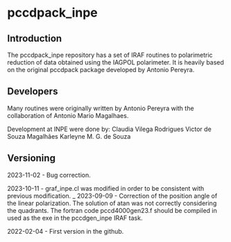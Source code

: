 # pccdpack_inpe
 
## Introduction

The pccdpack_inpe repository has a set of IRAF routines to polarimetric reduction of data obtained using the IAGPOL polarimeter. It is heavily based on the original pccdpack package developed by Antonio Pereyra.

## Developers

Many routines were originally written by Antonio Pereyra with the collaboration of Antonio Mario Magalhaes.

Development at INPE were done by:
Claudia Vilega Rodrigues
Victor de Souza Magalhães
Karleyne M. G. de Souza

## Versioning

2023-11-02 - Bug correction.

2023-10-11 - graf_inpe.cl was modified in order to be consistent with previous modification.
_
2023-09-09 - Correction of the position angle of the linear polarization. The solution of atan was not correctly considering the quadrants. The fortran code pccd4000gen23.f should be compiled in used as the exe in the pccdgen_inpe IRAF task.

2022-02-04 - First version in the github.
